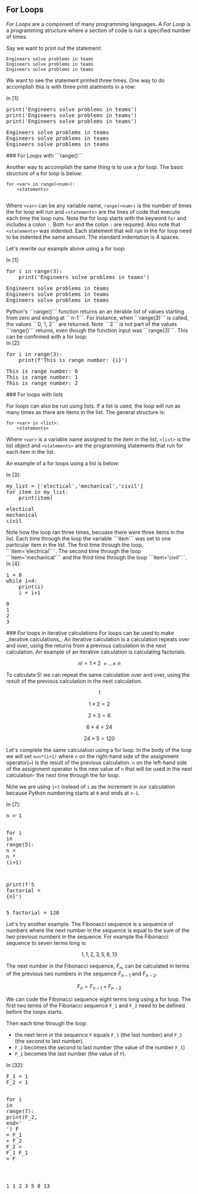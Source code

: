 
## For Loops
_For Loops_ are a component of many programming languages. A _For Loop_ is a programming structure where a section of code is run a specified number of times.

Say we want to print out the statement:

```
Engineers solve problems in teams
Engineers solve problems in teams
Engineers solve problems in teams
```

We want to see the statement printed three times. One way to do accomplish this is with three print statments in a row:
<div class="cell border-box-sizing code_cell rendered">
<div class="input">
<div class="prompt input_prompt">In&nbsp;[1]:</div>
<div class="inner_cell">
    <div class="input_area">
<div class=" highlight hl-ipython3"><pre><span></span><span class="nb">print</span><span class="p">(</span><span class="s1">&#39;Engineers solve problems in teams&#39;</span><span class="p">)</span>
<span class="nb">print</span><span class="p">(</span><span class="s1">&#39;Engineers solve problems in teams&#39;</span><span class="p">)</span>
<span class="nb">print</span><span class="p">(</span><span class="s1">&#39;Engineers solve problems in teams&#39;</span><span class="p">)</span>
</pre></div>

</div>
</div>
</div>

<div class="output_wrapper">
<div class="output">


<div class="output_area">

<div class="prompt"></div>


<div class="output_subarea output_stream output_stdout output_text">
<pre>Engineers solve problems in teams
Engineers solve problems in teams
Engineers solve problems in teams
</pre>
</div>
</div>

</div>
</div>

</div>
### For Loops with ```range()```


Another way to accomplish the same thing is to use a _for loop_. The basic structure of a for loop is below:
    
```
for <var> in range(<num>):
    <statements>
    
```

Where ```<var>``` can be any variable name, ```range(<num>)``` is the number of times the for loop will run and ```<statements>``` are the lines of code that execute each time the loop runs. Note the for loop starts with the keyword ```for``` and includes a colon ```:```. Both ```for``` and the colon ```:``` are required. Also note that ```<statements>``` was indented. Each statement that will run in the for loop need to be indented the same amount. The standard indentation is 4 spaces. 

Let's rewrite our example above using a for loop:
<div class="cell border-box-sizing code_cell rendered">
<div class="input">
<div class="prompt input_prompt">In&nbsp;[1]:</div>
<div class="inner_cell">
    <div class="input_area">
<div class=" highlight hl-ipython3"><pre><span></span><span class="k">for</span> <span class="n">i</span> <span class="ow">in</span> <span class="nb">range</span><span class="p">(</span><span class="mi">3</span><span class="p">):</span>
    <span class="nb">print</span><span class="p">(</span><span class="s1">&#39;Engineers solve problems in teams&#39;</span><span class="p">)</span>
</pre></div>

</div>
</div>
</div>

<div class="output_wrapper">
<div class="output">


<div class="output_area">

<div class="prompt"></div>


<div class="output_subarea output_stream output_stdout output_text">
<pre>Engineers solve problems in teams
Engineers solve problems in teams
Engineers solve problems in teams
</pre>
</div>
</div>

</div>
</div>

</div>
Python's ```range()``` function returns an an iterable list of values starting from zero and ending at ```n-1```. For instance, when ```range(3)``` is called, the values ```0, 1, 2``` are returned. Note ```3``` is not part of the values ```range()``` returns, even though the function input was ```range(3)```. This can be confirmed with a for loop:
<div class="cell border-box-sizing code_cell rendered">
<div class="input">
<div class="prompt input_prompt">In&nbsp;[2]:</div>
<div class="inner_cell">
    <div class="input_area">
<div class=" highlight hl-ipython3"><pre><span></span><span class="k">for</span> <span class="n">i</span> <span class="ow">in</span> <span class="nb">range</span><span class="p">(</span><span class="mi">3</span><span class="p">):</span>
    <span class="nb">print</span><span class="p">(</span><span class="n">f</span><span class="s1">&#39;This is range number: </span><span class="si">{i}</span><span class="s1">&#39;</span><span class="p">)</span>
</pre></div>

</div>
</div>
</div>

<div class="output_wrapper">
<div class="output">


<div class="output_area">

<div class="prompt"></div>


<div class="output_subarea output_stream output_stdout output_text">
<pre>This is range number: 0
This is range number: 1
This is range number: 2
</pre>
</div>
</div>

</div>
</div>

</div>
### For loops with lists

For loops can also be run using lists. If a list is used, the loop will run as many times as there are items in the list. The general structure is:

```
for <var> in <list>:
    <statements>
```
 
Where ```<var>``` is a variable name assigned to the item in the list, ```<list>``` is the list object and ```<statements>``` are the programming statements that run for each item in the list. 

An example of a for loops using a list is below:
       
<div class="cell border-box-sizing code_cell rendered">
<div class="input">
<div class="prompt input_prompt">In&nbsp;[3]:</div>
<div class="inner_cell">
    <div class="input_area">
<div class=" highlight hl-ipython3"><pre><span></span><span class="n">my_list</span> <span class="o">=</span> <span class="p">[</span><span class="s1">&#39;electical&#39;</span><span class="p">,</span><span class="s1">&#39;mechanical&#39;</span><span class="p">,</span><span class="s1">&#39;civil&#39;</span><span class="p">]</span>
<span class="k">for</span> <span class="n">item</span> <span class="ow">in</span> <span class="n">my_list</span><span class="p">:</span>
    <span class="nb">print</span><span class="p">(</span><span class="n">item</span><span class="p">)</span>
</pre></div>

</div>
</div>
</div>

<div class="output_wrapper">
<div class="output">


<div class="output_area">

<div class="prompt"></div>


<div class="output_subarea output_stream output_stdout output_text">
<pre>electical
mechanical
civil
</pre>
</div>
</div>

</div>
</div>

</div>
Note how the loop ran three times, becuase there were three items in the list. Each time through the loop the variable ```item``` was set to one particular item in the list. The first time through the loop, ```item='electrical'```. The second time through the loop ```item='mechanical'``` and the third time through the loop ```item='civil'```. 
<div class="cell border-box-sizing code_cell rendered">
<div class="input">
<div class="prompt input_prompt">In&nbsp;[4]:</div>
<div class="inner_cell">
    <div class="input_area">
<div class=" highlight hl-ipython3"><pre><span></span><span class="n">i</span> <span class="o">=</span> <span class="mi">0</span>
<span class="k">while</span> <span class="n">i</span><span class="o">&lt;</span><span class="mi">4</span><span class="p">:</span>
    <span class="nb">print</span><span class="p">(</span><span class="n">i</span><span class="p">)</span>
    <span class="n">i</span> <span class="o">=</span> <span class="n">i</span><span class="o">+</span><span class="mi">1</span>
</pre></div>

</div>
</div>
</div>

<div class="output_wrapper">
<div class="output">


<div class="output_area">

<div class="prompt"></div>


<div class="output_subarea output_stream output_stdout output_text">
<pre>0
1
2
3
</pre>
</div>
</div>

</div>
</div>

</div>
### For loops in iterative calculations
For loops can be used to make _iterative calculations_. An iterative calculation is a calculation repeats over and over, using the returns from a previous calculation in the next calculation. An example of an iterative calculation is calculating factorials. 

$$n! = 1\times2 \ \times...\times \ n$$

To calculate $5!$ we can repeat the same calculation over and over, using the result of the previous calculation in the next calculation.

$$1$$

$$1\times2=2$$

$$2\times3=6$$

$$6\times4=24$$

$$24\times5=120$$

Let's complete the same calculation using a for loop. In the body of the loop we will set ```n=n*(i+1)``` where ```n``` on the right-hand side of the assignment operator(```=```) is the result of the previous calculation. ```n``` on the left-hand side of the assignment operator is the new value of ```n``` that will be used in the next calculation- the next time through the for loop. 

Note we are using ```i+1``` instead of ```i``` as the increment in our calculation because Python numbering starts at ```0``` and ends at ```n-1```.

<div class="cell border-box-sizing code_cell rendered">
<div class="input">
<div class="prompt input_prompt">In&nbsp;[7]:</div>
<div class="inner_cell">
    <div class="input_area">
<div class=" highlight hl-ipython3"><pre><span></span><span class="n">n</span> <span class="o">=</span> <span class="mi">1</span>

<span class="k">for</span> <span class="n">i</span> <span class="ow">in</span> <span class="nb">range</span><span class="p">(</span><span class="mi">5</span><span class="p">):</span>
    <span class="n">n</span> <span class="o">=</span> <span class="n">n</span> <span class="o">*</span> <span class="p">(</span><span class="n">i</span><span class="o">+</span><span class="mi">1</span><span class="p">)</span>
    
<span class="nb">print</span><span class="p">(</span><span class="n">f</span><span class="s1">&#39;5 factorial = </span><span class="si">{n}</span><span class="s1">&#39;</span><span class="p">)</span>
</pre></div>

</div>
</div>
</div>

<div class="output_wrapper">
<div class="output">


<div class="output_area">

<div class="prompt"></div>


<div class="output_subarea output_stream output_stdout output_text">
<pre>5 factorial = 120
</pre>
</div>
</div>

</div>
</div>

</div>
Let's try another example. The Fibonacci sequence is a sequence of numbers where the next number in the sequence is equal to the sum of the two previous numbers in the sequence. For example the Fibonacci sequence to seven terms long is:

$$ 1, 1, 2, 3, 5, 8, 13$$

The next number in the Fibonacci sequence, $F_n$, can be calculated in terms of the previous two numbers in the sequence $F_{n-1}$ and $F_{n-2}$.

$$ F_n = F_{n-1} + F_{n-2} $$

We can code the Fibonacci sequence eight terms long using a for loop. The first two terms of the Fibonacci sequence ```F_1``` and ```F_2``` need to be defined before the loops starts. 

Then each time through the loop:
 * the next term in the sequence ```F``` equals ```F_1``` (the last number) and ```F_2``` (the second to last number). 
 * ```F_2``` becomes the second to last number (the value of the number ```F_1```)
 * ```F_1``` becomes the last number (the value of ```F```).    
<div class="cell border-box-sizing code_cell rendered">
<div class="input">
<div class="prompt input_prompt">In&nbsp;[32]:</div>
<div class="inner_cell">
    <div class="input_area">
<div class=" highlight hl-ipython3"><pre><span></span><span class="n">F_1</span> <span class="o">=</span> <span class="mi">1</span>
<span class="n">F_2</span> <span class="o">=</span> <span class="mi">1</span>

<span class="k">for</span> <span class="n">i</span> <span class="ow">in</span> <span class="nb">range</span><span class="p">(</span><span class="mi">7</span><span class="p">):</span>
    <span class="nb">print</span><span class="p">(</span><span class="n">F_2</span><span class="p">,</span> <span class="n">end</span><span class="o">=</span><span class="s1">&#39; &#39;</span><span class="p">)</span>
    <span class="n">F</span> <span class="o">=</span> <span class="n">F_1</span> <span class="o">+</span> <span class="n">F_2</span>
    <span class="n">F_2</span> <span class="o">=</span> <span class="n">F_1</span>
    <span class="n">F_1</span> <span class="o">=</span> <span class="n">F</span>
    
</pre></div>

</div>
</div>
</div>

<div class="output_wrapper">
<div class="output">


<div class="output_area">

<div class="prompt"></div>


<div class="output_subarea output_stream output_stdout output_text">
<pre>1 1 2 3 5 8 13 </pre>
</div>
</div>

</div>
</div>

</div>
 

